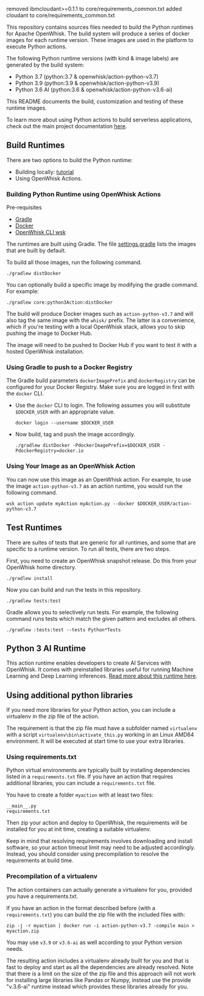<!--
#
# Licensed to the Apache Software Foundation (ASF) under one or more
# contributor license agreements.  See the NOTICE file distributed with
# this work for additional information regarding copyright ownership.
# The ASF licenses this file to You under the Apache License, Version 2.0
# (the "License"); you may not use this file except in compliance with
# the License.  You may obtain a copy of the License at
#
#     http://www.apache.org/licenses/LICENSE-2.0
#
# Unless required by applicable law or agreed to in writing, software
# distributed under the License is distributed on an "AS IS" BASIS,
# WITHOUT WARRANTIES OR CONDITIONS OF ANY KIND, either express or implied.
# See the License for the specific language governing permissions and
# limitations under the License.
#
-->

removed ibmcloudant>=0.1.1 to core/requirements_common.txt
added cloudant to core/requirements_common.txt

This repository contains sources files needed to build the Python runtimes for Apache OpenWhisk. The build system will produce a series of docker images for each runtime version. These images are used in the platform to execute Python actions.

The following Python runtime versions (with kind & image labels) are generated by the build system:

- Python 3.7 (python:3.7 & openwhisk/action-python-v3.7)
- Python 3.9 (python:3.9 & openwhisk/action-python-v3.9)
- Python 3.6 AI (python:3.6 & openwhisk/action-python-v3.6-ai)

This README documents the build, customization and testing of these runtime images.

To learn more about using Python actions to build serverless applications, check out the main project documentation [here](https://github.com/apache/openwhisk/blob/master/docs/actions-python.md).

## Build Runtimes

There are two options to build the Python runtime:

- Building locally: [tutorial](tutorials/local_build.md)
- Using OpenWhisk Actions.

### Building Python Runtime using OpenWhisk Actions

Pre-requisites

- [Gradle](https://gradle.org/)
- [Docker](https://www.docker.com/)
- [OpenWhisk CLI wsk](https://github.com/apache/openwhisk-cli/releases)

The runtimes are built using Gradle. The file [settings.gradle](settings.gradle) lists the images that are built by default.

To build all those images, run the following command.

```
./gradlew distDocker
```

You can optionally build a specific image by modifying the gradle command. For example:
```
./gradlew core:python3Action:distDocker
```

The build will produce Docker images such as `action-python-v3.7`
and will also tag the same image with the `whisk/` prefix. The latter
is a convenience, which if you're testing with a local OpenWhisk
stack, allows you to skip pushing the image to Docker Hub.

The image will need to be pushed to Docker Hub if you want to test it
with a hosted OpenWhisk installation.

### Using Gradle to push to a Docker Registry

The Gradle build parameters `dockerImagePrefix` and `dockerRegistry`
can be configured for your Docker Registry. Make sure you are logged
in first with the `docker` CLI.

- Use the `docker` CLI to login. The following assumes you will substitute `$DOCKER_USER` with an appropriate value.
  ```
  docker login --username $DOCKER_USER
  ```

- Now build, tag and push the image accordingly.
  ```
  ./gradlew distDocker -PdockerImagePrefix=$DOCKER_USER -PdockerRegistry=docker.io
  ```

### Using Your Image as an OpenWhisk Action

You can now use this image as an OpenWhisk action. For example, to use
the image `action-python-v3.7` as an action runtime, you would run
the following command.

```
wsk action update myAction myAction.py --docker $DOCKER_USER/action-python-v3.7
```

## Test Runtimes

There are suites of tests that are generic for all runtimes, and some that are specific to a runtime version.
To run all tests, there are two steps.

First, you need to create an OpenWhisk snapshot release. Do this from your OpenWhisk home directory.
```
./gradlew install
```

Now you can build and run the tests in this repository.
```
./gradlew tests:test
```

Gradle allows you to selectively run tests. For example, the following
command runs tests which match the given pattern and excludes all
others.
```
./gradlew :tests:test --tests Python*Tests
```

## Python 3 AI Runtime
This action runtime enables developers to create AI Services with OpenWhisk. It comes with preinstalled libraries useful for running Machine Learning and Deep Learning inferences. [Read more about this runtime here](./core/python36AiAction).

## Using additional python libraries

If you need more libraries for your Python action,  you can include a virtualenv in the zip file of the action.

The requirement is that the zip file must have a subfolder named `virtualenv` with a script `virtualenv\bin\activate_this.py` working in an Linux AMD64 environment. It will be executed at start time to use your extra libraries.

### Using requirements.txt

Python virtual environments are typically built by installing dependencies listed in a `requirements.txt` file. If you have an action that requires additional libraries, you can include a `requirements.txt` file.

You have to create a folder `myaction` with at least two files:

```
__main__.py
requirements.txt
```

Then zip your action and deploy to OpenWhisk, the requirements will be installed for you at init time, creating a suitable virtualenv.

Keep in mind that resolving requirements involves downloading and install software, so your action timeout limit may need to be adjusted accordingly. Instead, you should consider using precompilation to resolve the requirements at build time.

### Precompilation of a virtualenv

The action containers can actually generate a virtualenv for you, provided you have a requirements.txt.


If you have an action in the format described before (with a `requirements.txt`) you can build the zip file with the included files with:

```
zip -j -r myaction | docker run -i action-python-v3.7 -compile main > myaction.zip
```

You may use `v3.9` or `v3.6-ai` as well according to your Python version needs.

The resulting action includes a virtualenv already built for you and that is fast to deploy and start as all the dependencies are already resolved. Note that there is a limit on the size of the zip file and this approach will not work for installing large libraries like Pandas or Numpy, instead use the provide "v.3.6-ai"  runtime instead which provides these libraries already for you.
